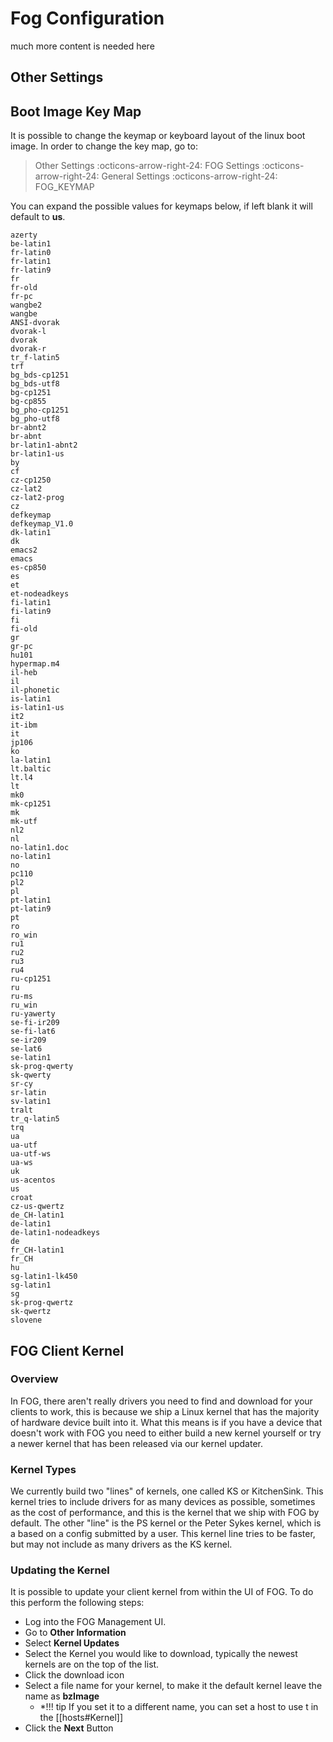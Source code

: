 # Fog Configuration

much more content is needed here

## Other Settings

## Boot Image Key Map

It is possible to change the keymap or keyboard layout of the linux boot
image. In order to change the key map, go to:

> Other Settings :octicons-arrow-right-24: FOG Settings :octicons-arrow-right-24: General Settings :octicons-arrow-right-24: FOG_KEYMAP

You can expand the possible values for keymaps below, if left blank it
will default to **us**.

``` 
azerty 
be-latin1 
fr-latin0 
fr-latin1 
fr-latin9 
fr 
fr-old 
fr-pc 
wangbe2 
wangbe 
ANSI-dvorak 
dvorak-l 
dvorak 
dvorak-r 
tr_f-latin5 
trf 
bg_bds-cp1251 
bg_bds-utf8 
bg-cp1251 
bg-cp855 
bg_pho-cp1251 
bg_pho-utf8 
br-abnt2 
br-abnt 
br-latin1-abnt2 
br-latin1-us 
by 
cf 
cz-cp1250 
cz-lat2 
cz-lat2-prog 
cz 
defkeymap 
defkeymap_V1.0 
dk-latin1 
dk 
emacs2 
emacs 
es-cp850 
es 
et 
et-nodeadkeys 
fi-latin1 
fi-latin9 
fi 
fi-old 
gr 
gr-pc 
hu101 
hypermap.m4 
il-heb 
il 
il-phonetic 
is-latin1 
is-latin1-us 
it2 
it-ibm 
it 
jp106 
ko 
la-latin1 
lt.baltic 
lt.l4 
lt 
mk0 
mk-cp1251 
mk 
mk-utf 
nl2 
nl 
no-latin1.doc 
no-latin1 
no 
pc110 
pl2 
pl 
pt-latin1 
pt-latin9 
pt 
ro 
ro_win 
ru1 
ru2 
ru3 
ru4 
ru-cp1251 
ru 
ru-ms 
ru_win 
ru-yawerty 
se-fi-ir209 
se-fi-lat6 
se-ir209 
se-lat6 
se-latin1 
sk-prog-qwerty 
sk-qwerty 
sr-cy 
sr-latin 
sv-latin1 
tralt 
tr_q-latin5 
trq 
ua 
ua-utf 
ua-utf-ws 
ua-ws 
uk 
us-acentos 
us 
croat 
cz-us-qwertz 
de_CH-latin1 
de-latin1 
de-latin1-nodeadkeys 
de 
fr_CH-latin1 
fr_CH 
hu 
sg-latin1-lk450 
sg-latin1 
sg 
sk-prog-qwertz 
sk-qwertz 
slovene
```

## FOG Client Kernel

### Overview

In FOG, there aren't really drivers you need to find and download for
your clients to work, this is because we ship a Linux kernel that has
the majority of hardware device built into it. What this means is if you
have a device that doesn't work with FOG you need to either build a new
kernel yourself or try a newer kernel that has been released via our
kernel updater.

### Kernel Types

We currently build two "lines" of kernels, one called KS or
KitchenSink. This kernel tries to include drivers for as many devices as
possible, sometimes as the cost of performance, and this is the kernel
that we ship with FOG by default. The other "line" is the PS kernel or
the Peter Sykes kernel, which is a based on a config submitted by a
user. This kernel line tries to be faster, but may not include as many
drivers as the KS kernel.

### Updating the Kernel

It is possible to update your client kernel from within the UI of FOG.
To do this perform the following steps:

-   Log into the FOG Management UI.
-   Go to **Other Information**
-   Select **Kernel Updates**
-   Select the Kernel you would like to download, typically the newest
    kernels are on the top of the list.
-   Click the download icon
-   Select a file name for your kernel, to make it the default kernel leave the name as **bzImage**
       * *!!! tip
	    If you set it to a different name, you can set a host to use t in the [[hosts#Kernel]]
-   Click the **Next** Button
